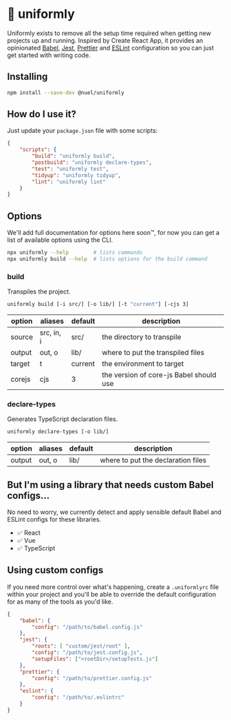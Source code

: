 # 🥋 uniformly
Uniformly exists to remove all the setup time required when getting new projects up and running. Inspired by Create React App, it provides an opinionated [Babel](https://babeljs.io/), [Jest](https://jestjs.io/), [Prettier](https://prettier.io/) and [ESLint](https://eslint.org) configuration so you can just get started with writing code.

## Installing
```bash
npm install --save-dev @nuel/uniformly
```

## How do I use it?
Just update your `package.json` file with some scripts:

```json
{
    "scripts": {
        "build": "uniformly build",
        "postbuild": "uniformly declare-types",
        "test": "uniformly test",
        "tidyup": "uniformly tidyup",
        "lint": "uniformly lint"
    }
}
```

## Options
We'll add full documentation for options here soon™, for now you can get a list of available options using the CLI.
```bash
npx uniformly --help        # lists commands
npx uniformly build --help  # lists options for the build command
```

### build
Transpiles the project.  

```bash
uniformly build [-i src/] [-o lib/] [-t "current"] [-cjs 3]
```

| option | aliases | default |description |
| ------ | ------- | ------- | ----------- |
| source | src, in, i | src/ | the directory to transpile |
| output | out, o | lib/ | where to put the transpiled files |
| target | t | current | the environment to target |
| corejs | cjs | 3 | the version of core-js Babel should use |

### declare-types
Generates TypeScript declaration files.

```bash
uniformly declare-types [-o lib/]
```

| option | aliases | default |description |
| ------ | ------- | ------- | ----------- |
| output | out, o | lib/ | where to put the declaration files |

## But I'm using a library that needs custom Babel configs...
No need to worry, we currently detect and apply sensible default Babel and ESLint configs for these libraries.

 - ✅ React
 - ✅ Vue
 - ✅ TypeScript

## Using custom configs
If you need more control over what's happening, create a `.uniformlyrc` file within your project and you'll be able to override the default configuration for as many of the tools as you'd like.

```json
{
    "babel": {
        "config": "/path/to/babel.config.js"
    },
    "jest": {
        "roots": [ "custom/jest/root" ],
        "config": "/path/to/jest.config.js",
        "setupFiles": ["<rootDir>/setupTests.js"]
    },
    "prettier": {
        "config": "/path/to/prettier.config.js"
    },
    "eslint": {
        "config": "/path/to/.eslintrc"
    }
}
```
